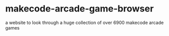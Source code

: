 # makecode-arcade-game-browser
a website to look through a huge collection of over 6900 makecode arcade games
